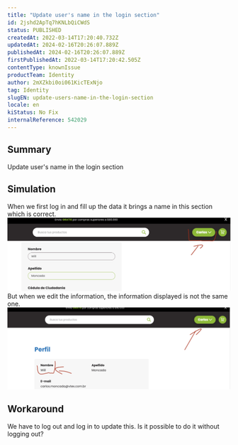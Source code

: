 ```yaml
---
title: "Update user's name in the login section"
id: 2jshd2ApTq7hKNLbQiCWdS
status: PUBLISHED
createdAt: 2022-03-14T17:20:40.732Z
updatedAt: 2024-02-16T20:26:07.889Z
publishedAt: 2024-02-16T20:26:07.889Z
firstPublishedAt: 2022-03-14T17:20:42.505Z
contentType: knownIssue
productTeam: Identity
author: 2mXZkbi0oi061KicTExNjo
tag: Identity
slugEN: update-users-name-in-the-login-section
locale: en
kiStatus: No Fix
internalReference: 542029
---
```


## Summary


Update user's name in the login section



## Simulation


When we first log in and fill up the data it brings a name in this section which is correct.
 ![](https://raw.githubusercontent.com/vtexdocs/help-center-content/refs/heads/main/docs/en/known-issues/Identity/update-users-name-in-the-login-section_1.png)
But when we edit the information, the information displayed is not the same one.
 ![](https://raw.githubusercontent.com/vtexdocs/help-center-content/refs/heads/main/docs/en/known-issues/Identity/update-users-name-in-the-login-section_2.png)



## Workaround


 We have to log out and log in to update this. Is it possible to do it without logging out?

